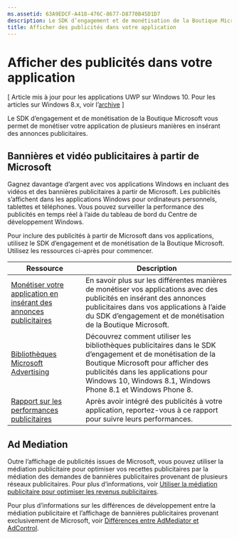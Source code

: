 ```yaml
---
ms.assetid: 63A9EDCF-A418-476C-8677-D8770B45D1D7
description: Le SDK d’engagement et de monétisation de la Boutique Microsoft vous permet de monétiser votre application de plusieurs manières en insérant des annonces publicitaires.
title: Afficher des publicités dans votre application
---
```


# Afficher des publicités dans votre application


\[ Article mis à jour pour les applications UWP sur Windows 10. Pour les articles sur Windows 8.x, voir l’[archive](http://go.microsoft.com/fwlink/p/?linkid=619132) \]

Le SDK d’engagement et de monétisation de la Boutique Microsoft vous permet de monétiser votre application de plusieurs manières en insérant des annonces publicitaires.

## Bannières et vidéo publicitaires à partir de Microsoft

Gagnez davantage d’argent avec vos applications Windows en incluant des vidéos et des bannières publicitaires à partir de Microsoft. Les publicités s’affichent dans les applications Windows pour ordinateurs personnels, tablettes et téléphones. Vous pouvez surveiller la performance des publicités en temps réel à l’aide du tableau de bord du Centre de développement Windows.

Pour inclure des publicités à partir de Microsoft dans vos applications, utilisez le SDK d’engagement et de monétisation de la Boutique Microsoft. Utilisez les ressources ci-après pour commencer.

| **Ressource**                                                                         | **Description**                                                                                                                                 |
|--------------------------------------------------------------------------------------|-------------------------------------------------------------------------------------------------------------------------------------------------|
| [Monétiser votre application en insérant des annonces publicitaires]( http://go.microsoft.com/fwlink/p/?LinkId=699559)     | En savoir plus sur les différentes manières de monétiser vos applications avec des publicités en insérant des annonces publicitaires dans vos applications à l’aide du SDK d’engagement et de monétisation de la Boutique Microsoft.                 |
| [Bibliothèques Microsoft Advertising](http://go.microsoft.com/fwlink/p/?LinkId=619606) | Découvrez comment utiliser les bibliothèques publicitaires dans le SDK d’engagement et de monétisation de la Boutique Microsoft pour afficher des publicités dans les applications pour Windows 10, Windows 8.1, Windows Phone 8.1 et Windows Phone 8. |
| [Rapport sur les performances publicitaires](https://msdn.microsoft.com/library/windows/apps/mt186436)           | Après avoir intégré des publicités à votre application, reportez-vous à ce rapport pour suivre leurs performances.                                                   |

## Ad Mediation

Outre l’affichage de publicités issues de Microsoft, vous pouvez utiliser la médiation publicitaire pour optimiser vos recettes publicitaires par la médiation des demandes de bannières publicitaires provenant de plusieurs réseaux publicitaires. Pour plus d’informations, voir [Utiliser la médiation publicitaire pour optimiser les revenus publicitaires](use-ad-mediation-to-maximize-revenue.md).

Pour plus d’informations sur les différences de développement entre la médiation publicitaire et l’affichage de bannières publicitaires provenant exclusivement de Microsoft, voir [Différences entre AdMediator et AdControl](https://msdn.microsoft.com/library/mt463352.aspx).

 

 


<!--HONumber=Mar16_HO5-->


